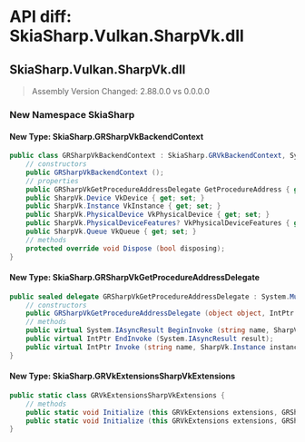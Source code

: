 # API diff: SkiaSharp.Vulkan.SharpVk.dll

## SkiaSharp.Vulkan.SharpVk.dll

> Assembly Version Changed: 2.88.0.0 vs 0.0.0.0

### New Namespace SkiaSharp

#### New Type: SkiaSharp.GRSharpVkBackendContext

```csharp
public class GRSharpVkBackendContext : SkiaSharp.GRVkBackendContext, System.IDisposable {
	// constructors
	public GRSharpVkBackendContext ();
	// properties
	public GRSharpVkGetProcedureAddressDelegate GetProcedureAddress { get; set; }
	public SharpVk.Device VkDevice { get; set; }
	public SharpVk.Instance VkInstance { get; set; }
	public SharpVk.PhysicalDevice VkPhysicalDevice { get; set; }
	public SharpVk.PhysicalDeviceFeatures? VkPhysicalDeviceFeatures { get; set; }
	public SharpVk.Queue VkQueue { get; set; }
	// methods
	protected override void Dispose (bool disposing);
}
```

#### New Type: SkiaSharp.GRSharpVkGetProcedureAddressDelegate

```csharp
public sealed delegate GRSharpVkGetProcedureAddressDelegate : System.MulticastDelegate, System.ICloneable, System.Runtime.Serialization.ISerializable {
	// constructors
	public GRSharpVkGetProcedureAddressDelegate (object object, IntPtr method);
	// methods
	public virtual System.IAsyncResult BeginInvoke (string name, SharpVk.Instance instance, SharpVk.Device device, System.AsyncCallback callback, object object);
	public virtual IntPtr EndInvoke (System.IAsyncResult result);
	public virtual IntPtr Invoke (string name, SharpVk.Instance instance, SharpVk.Device device);
}
```

#### New Type: SkiaSharp.GRVkExtensionsSharpVkExtensions

```csharp
public static class GRVkExtensionsSharpVkExtensions {
	// methods
	public static void Initialize (this GRVkExtensions extensions, GRSharpVkGetProcedureAddressDelegate getProc, SharpVk.Instance instance, SharpVk.PhysicalDevice physicalDevice);
	public static void Initialize (this GRVkExtensions extensions, GRSharpVkGetProcedureAddressDelegate getProc, SharpVk.Instance instance, SharpVk.PhysicalDevice physicalDevice, string[] instanceExtensions, string[] deviceExtensions);
}
```

